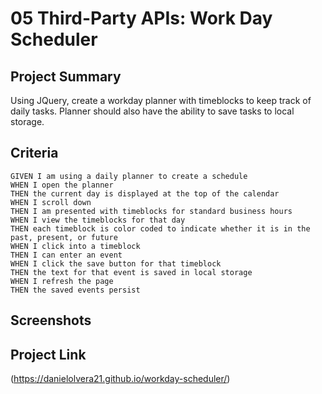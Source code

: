 # 05 Third-Party APIs: Work Day Scheduler

## Project Summary

Using JQuery, create a workday planner with timeblocks to keep track of daily tasks.
Planner should also have the ability to save tasks to local storage.

## Criteria

```
GIVEN I am using a daily planner to create a schedule
WHEN I open the planner
THEN the current day is displayed at the top of the calendar
WHEN I scroll down
THEN I am presented with timeblocks for standard business hours
WHEN I view the timeblocks for that day
THEN each timeblock is color coded to indicate whether it is in the past, present, or future
WHEN I click into a timeblock
THEN I can enter an event
WHEN I click the save button for that timeblock
THEN the text for that event is saved in local storage
WHEN I refresh the page
THEN the saved events persist
```

## Screenshots

## Project Link

(https://danielolvera21.github.io/workday-scheduler/)
